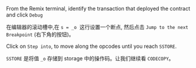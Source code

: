 From the Remix terminal, identify the transaction that deployed the contract and click `Debug`

在编辑器的滚动槽中,在 `s = _o`  这行设置一个断点, 然后点击 `Jump to the next Breakpoint` (右下角的按钮)。

Click on `Step into`, to move along the opcodes until you reach `SSTORE`. 

`SSTORE` 是将值 `_o` 存储到 storage 中的操作码。让我们继续看 `CODECOPY`。
